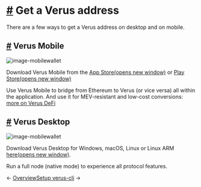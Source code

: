 # [\#](https://docs.verus.io/guides/getwallet.html\#get-a-verus-address) Get a Verus address

There are a few ways to get a Verus address on desktop and on mobile.

## [\#](https://docs.verus.io/guides/getwallet.html\#verus-mobile) Verus Mobile

![image-mobilewallet](https://docs.verus.io/images/mobile-docs.png)

Download Verus Mobile from the [App Store(opens new window)](https://apps.apple.com/en/app/verus-mobile/id6447361908) or [Play Store(opens new window)](https://play.google.com/store/apps/details?id=org.autonomoussoftwarefoundation.verusmobile.android&hl=en&gl=US)

Use Verus Mobile to bridge from Ethereum to Verus (or vice versa) all within the application. And use it for MEV-resistant and low-cost conversions: [more on Verus DeFi](https://docs.verus.io/sendcurrency)

## [\#](https://docs.verus.io/guides/getwallet.html\#verus-desktop) Verus Desktop

![image-mobilewallet](https://docs.verus.io/images/desktop-docs.png)

Download Verus Desktop for Windows, macOS, Linux or Linux ARM [here(opens new window)](https://verus.io/wallet).

Run a full node (native mode) to experience all protocol features.

←
[Overview](https://docs.verus.io/guides/)[Setup verus-cli](https://docs.verus.io/guides/setup-cli.html)
→